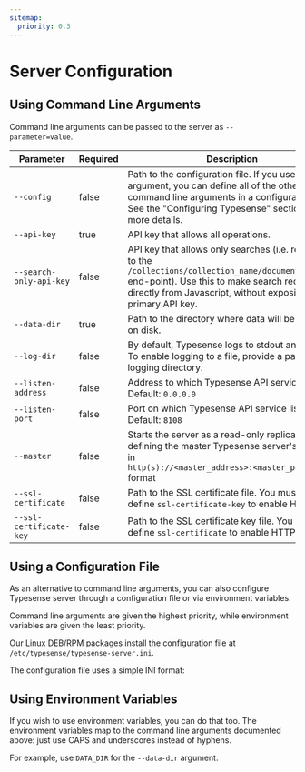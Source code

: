 ```yaml
---
sitemap:
  priority: 0.3
---
```


# Server Configuration

## Using Command Line Arguments

Command line arguments can be passed to the server as `--parameter=value`.

| Parameter      | Required    |Description                                            |
| -------------- | ----------- |-------------------------------------------------------| 
|`--config` | false  |Path to the configuration file. If you use this argument, you can define all of the other command line arguments in a configuration file. See the "Configuring Typesense" section for more details.|
|`--api-key`	|true	|API key that allows all operations.|
|`--search-only-api-key`	|false	|API key that allows only searches (i.e. restricted to the `/collections/collection_name/documents/search` end-point). Use this to make search requests directly from Javascript, without exposing your primary API key.|
|`--data-dir`	|true	|Path to the directory where data will be stored on disk.|
|`--log-dir`	|false	|By default, Typesense logs to stdout and stderr. To enable logging to a file, provide a path to a logging directory.|
|`--listen-address`	|false	|Address to which Typesense API service binds. Default: `0.0.0.0`|
|`--listen-port`	|false	|Port on which Typesense API service listens. Default: `8108`|
|`--master`	|false	|Starts the server as a read-only replica by defining the master Typesense server's address in <br />`http(s)://<master_address>:<master_port>` format|
|`--ssl-certificate`	|false	|Path to the SSL certificate file. You must also define `ssl-certificate-key` to enable HTTPS.|
|`--ssl-certificate-key`	|false	|Path to the SSL certificate key file. You must also define `ssl-certificate` to enable HTTPS.|

## Using a Configuration File

As an alternative to command line arguments, you can also configure Typesense server through a configuration file or via environment variables.

Command line arguments are given the highest priority, while environment variables are given the least priority.

<Tabs :tabs="['Shell']">
  <template v-slot:Shell>

```bash
./typesense-server --config=/etc/typesense/typesense-server.ini
```

  </template>
</Tabs>

Our Linux DEB/RPM packages install the configuration file at `/etc/typesense/typesense-server.ini`.

The configuration file uses a simple INI format:

<Tabs :tabs="['INI']">
  <template v-slot:INI>

```ini
; /etc/typesense/typesense-server.ini

[server]

api-key = Rhsdhas2asasdasj2
data-dir = /tmp/ts
log-dir = /tmp/logs
listen-port = 9090
```
  </template>
</Tabs>

## Using Environment Variables

If you wish to use environment variables, you can do that too. The environment variables map to the command line arguments documented above: just use CAPS and underscores instead of hyphens.

For example, use `DATA_DIR` for the `--data-dir` argument.

<Tabs :tabs="['Shell']">
  <template v-slot:Shell>

```bash
DATA_DIR=/tmp/ts API_KEY=AS3das2awQ2 ./typesense-server
```
  </template>
</Tabs>
